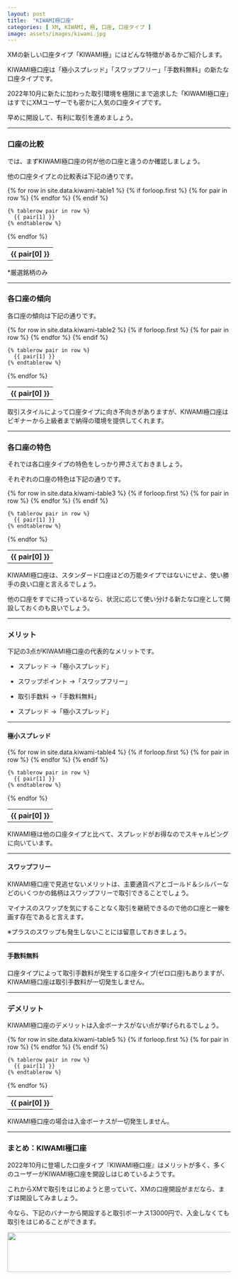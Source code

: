 ```yaml
---
layout: post
title:  "KIWAMI極口座"
categories: [ XM, KIWAMI, 極, 口座, 口座タイプ ]
image: assets/images/kiwami.jpg
---
```


XMの新しい口座タイプ「KIWAMI極」にはどんな特徴があるかご紹介します。

KIWAMI極口座は「極小スプレッド」「スワップフリー」「手数料無料」の新たな口座タイプです。

2022年10月に新たに加わった取引環境を極限にまで追求した「KIWAMI極口座」はすでにXMユーザーでも密かに人気の口座タイプです。

早めに開設して、有利に取引を進めましょう。

<hr>

### 口座の比較

では、まずKIWAMI極口座の何が他の口座と違うのか確認しましょう。

他の口座タイプとの比較表は下記の通りです。

<table>
  {% for row in site.data.kiwami-table1 %}
    {% if forloop.first %}
    <tr>
      {% for pair in row %}
        <th>{{ pair[0] }}</th>
      {% endfor %}
    </tr>
    {% endif %}

    {% tablerow pair in row %}
      {{ pair[1] }}
    {% endtablerow %}
  {% endfor %}
</table>

*厳選銘柄のみ

<hr>

### 各口座の傾向

各口座の傾向は下記の通りです。

<table>
  {% for row in site.data.kiwami-table2 %}
    {% if forloop.first %}
    <tr>
      {% for pair in row %}
        <th>{{ pair[0] }}</th>
      {% endfor %}
    </tr>
    {% endif %}

    {% tablerow pair in row %}
      {{ pair[1] }}
    {% endtablerow %}
  {% endfor %}
</table>

取引スタイルによって口座タイプに向き不向きがありますが、KIWAMI極口座はビギナーから上級者まで納得の環境を提供してくれます。


<hr>

### 各口座の特色

それでは各口座タイプの特色をしっかり押さえておきましょう。

それぞれの口座の特色は下記の通りです。

<table>
  {% for row in site.data.kiwami-table3 %}
    {% if forloop.first %}
    <tr>
      {% for pair in row %}
        <th>{{ pair[0] }}</th>
      {% endfor %}
    </tr>
    {% endif %}

    {% tablerow pair in row %}
      {{ pair[1] }}
    {% endtablerow %}
  {% endfor %}
</table>

KIWAMI極口座は、スタンダード口座ほどの万能タイプではないにせよ、使い勝手の良い口座と言えるでしょう。

他の口座をすでに持っているなら、状況に応じて使い分ける新たな口座として開設しておくのも良いでしょう。

<hr>

### メリット


下記の3点がKIWAMI極口座の代表的なメリットです。

- スプレッド →「極小スプレッド」

- スワップポイント →「スワップフリー」

- 取引手数料 →「手数料無料」

- スプレッド →「極小スプレッド」

<hr>

#### 極小スプレッド

<table>
  {% for row in site.data.kiwami-table4 %}
    {% if forloop.first %}
    <tr>
      {% for pair in row %}
        <th>{{ pair[0] }}</th>
      {% endfor %}
    </tr>
    {% endif %}

    {% tablerow pair in row %}
      {{ pair[1] }}
    {% endtablerow %}
  {% endfor %}
</table>

KIWAMI極は他の口座タイプと比ベて、スプレッドがお得なのでスキャルピングに向いています。

<hr>

#### スワップフリー

KIWAMI極口座で見逃せないメリットは、主要通貨ペアとゴールド＆シルバーなどのいくつかの銘柄はスワップフリーで取引できることでしょう。

マイナスのスワップを気にすることなく取引を継続できるので他の口座と一線を画す存在であると言えます。

※プラスのスワップも発生しないことには留意しておきましょう。

<hr>

#### 手数料無料

口座タイプによって取引手数料が発生する口座タイプ(ゼロ口座)もありますが、KIWAMI極口座は取引手数料が一切発生しません。


<hr>

### デメリット

KIWAMI極口座のデメリットは入金ボーナスがない点が挙げられるでしょう。

<table>
  {% for row in site.data.kiwami-table5 %}
    {% if forloop.first %}
    <tr>
      {% for pair in row %}
        <th>{{ pair[0] }}</th>
      {% endfor %}
    </tr>
    {% endif %}

    {% tablerow pair in row %}
      {{ pair[1] }}
    {% endtablerow %}
  {% endfor %}
</table>

KIWAMI極口座の場合は入金ボーナスが一切発生しません。

<hr>

### まとめ：KIWAMI極口座

2022年10月に登場した口座タイプ『KIWAMI極口座』はメリットが多く、多くのユーザーがKIWAMI極口座を開設しはじめているようです。

これからXMで取引をはじめようと思っていて、XMの口座開設がまだなら、まずは開設してみましょう。

今なら、下記のバナーから開設すると取引ボーナス13000円で、入金しなくても取引をはじめることができます。

<a href="https://clicks.affstrack.com/c?m=7952&c=550036" referrerpolicy="no-referrer-when-downgrade"><img src="https://ads.affstrack.com/i/7952?c=550036" width="728" height="90" referrerpolicy="no-referrer-when-downgrade"/></a>
